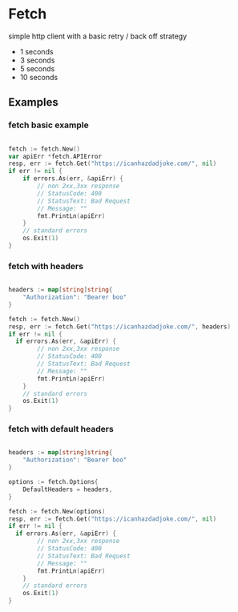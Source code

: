 # Fetch

simple http client with a basic retry / back off strategy

- 1 seconds
- 3 seconds
- 5 seconds
- 10 seconds

## Examples


### fetch basic example

```go

fetch := fetch.New()
var apiErr *fetch.APIError
resp, err := fetch.Get("https://icanhazdadjoke.com/", nil)
if err != nil {
    if errors.As(err, &apiErr) {
        // non 2xx,3xx response
        // StatusCode: 400
        // StatusText: Bad Request
        // Message: ""
        fmt.PrintLn(apiErr)
    }
    // standard errors
    os.Exit(1)
}

```

### fetch with headers

```go

headers := map[string]string{
    "Authorization": "Bearer boo"
}

fetch := fetch.New()
resp, err := fetch.Get("https://icanhazdadjoke.com/", headers)
if err != nil {
  if errors.As(err, &apiErr) {
        // non 2xx,3xx response
        // StatusCode: 400
        // StatusText: Bad Request
        // Message: ""
        fmt.PrintLn(apiErr)
    }
    // standard errors
    os.Exit(1)
}

```


### fetch with default headers

```go

headers := map[string]string{
    "Authorization": "Bearer boo"
}

options := fetch.Options{
    DefaultHeaders = headers,
}

fetch := fetch.New(options)
resp, err := fetch.Get("https://icanhazdadjoke.com/", nil)
if err != nil {
  if errors.As(err, &apiErr) {
        // non 2xx,3xx response
        // StatusCode: 400
        // StatusText: Bad Request
        // Message: ""
        fmt.PrintLn(apiErr)
    }
    // standard errors
    os.Exit(1)
}

```